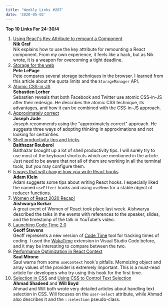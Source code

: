 ```yaml
---
title: 'Weekly Links #207'
date: '2020-05-02'
---
```


**Top 10 Links For 24-30/4**

1. [Using React's Key Attribute to remount a Component](https://www.nikgraf.com/blog/using-reacts-key-attribute-to-remount-a-component)  
   **Nik Graf**  
   Nik explains how to use the key attribute for remounting a React component. From my own experience, it feels like a hack, but as Nik wrote, it is a weapon for overcoming a tight deadline.
2. [Storage for the web](https://web.dev/storage-for-the-web/)  
   **Pete LePage**  
   Pete compares several storage techniques in the browser. I learned from this article about the quota limits and the `StorageManager` API.
3. [Atomic CSS-in-JS](https://sebastienlorber.com/atomic-css-in-js)  
   **Sebastien Lorber**  
   Sebastien reveals that both Facebook and Twitter use atomic CSS-in-JS after their redesign. He describes the atomic CSS technique, its advantages, and how it can be combined with the CSS-in-JS approach.
4. [Approximately correct](https://www.jjude.com/approximate)  
   **Joseph Jude**  
   Joseph recommends using the "approximately correct" approach. He suggests three ways of adopting thinking in approximations and not looking for certainties.
5. [Shell productivity tips and tricks](https://blog.balthazar-rouberol.com/shell-productivity-tips-and-tricks)  
   **Balthazar Rouberol**  
   Balthazar brought up a lot of shell productivity tips. I will surely try to use most of the keyboard shortcuts which are mentioned in the article. Just need to be aware that not all of them are working in all the terminal tools, but you may configure them.
6. [5 ways that will change how you write React hooks](https://dev.to/adamklein/5-ways-that-will-change-how-you-write-react-hooks-1h71)  
   **Adam Klein**  
   Adam suggests some tips about writing React hooks. I especially liked the named `useEffect` hooks and using `useMemo` for a stable object of reducer functions.
7. [Women of React 2020 Recap!](https://dev.to/ashc0des/women-of-react-2020-recap-51jf)  
   **Aishwarya Borkar**  
   A great event of Women of React took place last week. Aishwarya described the talks in the events with references to the speaker, slides, and the timestamp of the talk in YouTube's video.
8. [Launching Code Time 2.0](https://dev.to/softwaredotcom/launching-code-time-2-0-jod)  
   **Geoff Stevens**  
   Geoff represents a new version of [Code Time](https://www.software.com/code-time) tool for tracking times of coding. I used the [WakaTime](https://wakatime.com/) extension in Visual Studio Code before, and it may be interesting to compare between the two.
9. [Performance Optimization in React Context](https://saul-mirone.github.io/performance-optimization-in-react-context/)  
   **Saul Mirone**  
   Saul warns from some `useContext` hook's pitfalls. Memoizing object and array values of the provider is extremely important. This is a must-read article for developers who try using this hook for the first time.
10. [Selection in CSS](https://ishadeed.com/article/selection-in-css/) and [Using CSS to Control Text Selection](https://codersblock.com/blog/using-css-to-control-text-selection/)  
    **Ahmad Shadeed** and **Will Boyd**  
    Ahmad and Will both wrote very detailed articles about handling text selection in CSS. Will focuses on the `user-select` attribute, while Ahmad also describes it and the `::selection` pseudo-class.
